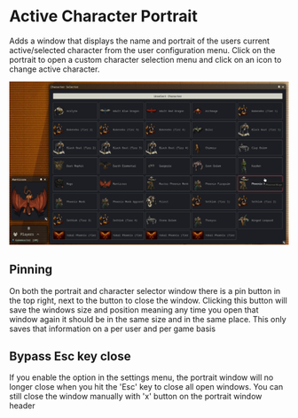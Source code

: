 # Active Character Portrait
Adds a window that displays the name and portrait of the users current active/selected character from the user configuration menu. Click on the portrait to open a custom character selection menu and click on an icon to change active character.

![example](https://github.com/TaureHorn/FoundryVTT_ActiveCharacterPortrait/raw/main/screenshot.png)

## Pinning
On both the portrait and character selector window there is a pin button in the top right, next to the button to close the window. Clicking this button will save the windows size and position meaning any time you open that window again it should be in the same size and in the same place. This only saves that information on a per user and per game basis

## Bypass Esc key close
If you enable the option in the settings menu, the portrait window will no longer close when you hit the 'Esc' key to close all open windows. You can still close the window manually with 'x' button on the portrait window header
